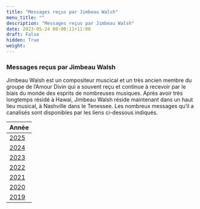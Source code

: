 ```yaml
---
title: "Messages reçus par Jimbeau Walsh"
menu_title: ""
description: "Messages reçus par Jimbeau Walsh"
date: 2023-05-24 00:00:11+11:00
draft: False
hidden: True
weight:
---
```

### Messages reçus par Jimbeau Walsh

Jimbeau Walsh est un compositeur muscical et un très ancien membre du groupe de l’Amour Divin qui a souvent reçu et continue à recevoir par le biais du monde des esprits de nombreuses musiques. Après avoir très longtemps résidé à Hawai, Jimbeau Walsh réside maintenant dans un haut lieu musical, à Nashville dans le Tenessee. Les nombreux messages qu’il a canalisés sont disponibles par les liens ci-dessous indiqués.

| **Année**
|---
 [2025](/fr-contemporary-messages/6-2-fr-contemporary-messages-per-medium/6-2-8-7-fr-jimbeau-walsh-2025/) |
| [2024](/fr-contemporary-messages/6-2-fr-contemporary-messages-per-medium/6-2-8-6-fr-jimbeau-walsh-2024/) |
| [2023](/fr-contemporary-messages/6-2-fr-contemporary-messages-per-medium/6-2-8-5-fr-jimbeau-walsh-2023/) |
| [2022](/fr-contemporary-messages/6-2-fr-contemporary-messages-per-medium/6-2-8-4-fr-jimbeau-walsh-2022/) |
| [2021](/fr-contemporary-messages/6-2-fr-contemporary-messages-per-medium/6-2-8-3-fr-jimbeau-walsh-2021/) |
| [2020](/fr-contemporary-messages/6-2-fr-contemporary-messages-per-medium/6-2-8-2-fr-jimbeau-walsh-2020//) |
| [2019](/fr-contemporary-messages/6-2-fr-contemporary-messages-per-medium/6-2-8-1-fr-jimbeau-walsh-2019/) |
